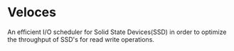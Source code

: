 Veloces
=======

An efficient I/O scheduler for Solid State Devices(SSD) in order to optimize the throughput of SSD's for read write operations.
